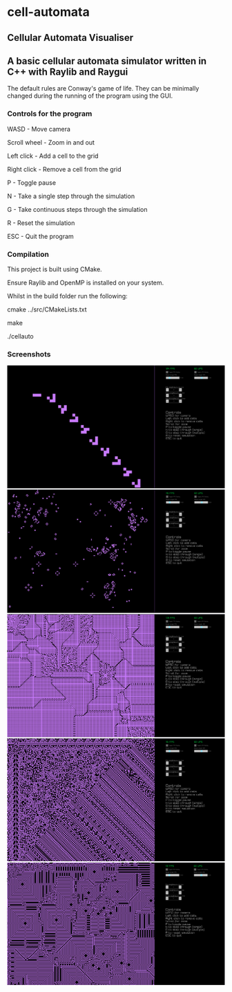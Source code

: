 # cell-automata
## Cellular Automata Visualiser

## A basic cellular automata simulator written in C++ with Raylib and Raygui

The default rules are Conway's game of life. They can be minimally changed during the running of the program using the GUI.

### Controls for the program 

WASD - Move camera

Scroll wheel - Zoom in and out

Left click - Add a cell to the grid

Right click - Remove a cell from the grid

P - Toggle pause

N - Take a single step through the simulation

G - Take continuous steps through the simulation

R - Reset the simulation

ESC - Quit the program


### Compilation

This project is built using CMake.

Ensure Raylib and OpenMP is installed on your system.



Whilst in the build folder run the following:

cmake ../src/CMakeLists.txt

make

./cellauto


### Screenshots

![ScreenShot One](/imgs/screenshot1.png?raw=true "Screenshot one")
![ScreenShot Two](/imgs/screenshot2.png?raw=true "Screenshot two")
![ScreenShot Three](/imgs/screenshot3.png?raw=true "Screenshot three")
![ScreenShot Four](/imgs/screenshot4.png?raw=true "Screenshot four")
![ScreenShot Five](/imgs/screenshot5.png?raw=true "Screenshot five")
